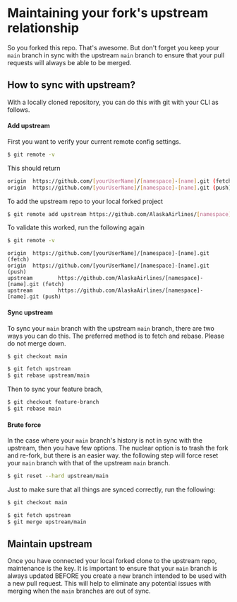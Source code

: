 # Maintaining your fork's upstream relationship

So you forked this repo. That's awesome. But don't forget you keep your `main` branch in sync with the upstream `main` branch to ensure that your pull requests will always be able to be merged.

## How to sync with upstream?

With a locally cloned repository, you can do this with git with your CLI as follows.

#### Add upstream

First you want to verify your current remote config settings.

```bash
$ git remote -v
```

This should return

```bash
origin  https://github.com/[yourUserName]/[namespace]-[name].git (fetch)
origin  https://github.com/[yourUserName]/[namespace]-[name].git (push)
```

To add the upstream repo to your local forked project

```bash
$ git remote add upstream https://github.com/AlaskaAirlines/[namespace]-[name].git
```

To validate this worked, run the following again

```bash
$ git remote -v
```

```
origin  https://github.com/[yourUserName]/[namespace]-[name].git (fetch)
origin  https://github.com/[yourUserName]/[namespace]-[name].git (push)
upstream        https://github.com/AlaskaAirlines/[namespace]-[name].git (fetch)
upstream        https://github.com/AlaskaAirlines/[namespace]-[name].git (push)
```

#### Sync upstream

To sync your `main` branch with the upstream `main` branch, there are two ways you can do this. The preferred method is to fetch and rebase. Please do not merge down.

```bash
$ git checkout main

$ git fetch upstream
$ git rebase upstream/main
```

Then to sync your feature brach,

```bash
$ git checkout feature-branch
$ git rebase main
```

#### Brute force

In the case where your `main` branch's history is not in sync with the upstream, then you have few options. The nuclear option is to trash the fork and re-fork, but there is an easier way. the following step will force reset your `main` branch with that of the upstream `main` branch.

```bash
$ git reset --hard upstream/main
```

Just to make sure that all things are synced correctly, run the following:

```bash
$ git checkout main

$ git fetch upstream
$ git merge upstream/main
```

## Maintain upstream

Once you have connected your local forked clone to the upstream repo, maintenance is the key. It is important to ensure that your `main` branch is always updated BEFORE you create a new branch intended to be used with a new pull request. This will help to eliminate any potential issues with merging when the `main` branches are out of sync.
